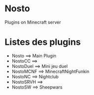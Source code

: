 # Nosto
Plugins on Minecraft server

# Listes des plugins
 - Nosto ==> Main Plugin
 - NostoCC ==>
 - NostoDuel ==> Mini jeu duel
 - NostoMCNF ==> MinecraftNightFunkin
 - NostoNC ==> Nightclub
 - NostoSRVH ==> 
 - NostoSW ==> Sheepwars
